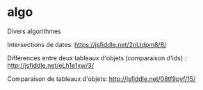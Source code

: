 # algo
Divers algorithmes

Intersections de dates: https://jsfiddle.net/2nLtdpm8/8/

Différences entre deux tableaux d'objets (comparaison d'ids) : http://jsfiddle.net/eLh1e1xw/3/

Comparaison de tableaux d'objets: http://jsfiddle.net/08tf9pyf/15/
